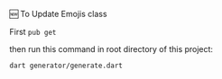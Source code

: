 🆕 To Update Emojis class
 
First ``pub get``

then run this command in root directory of this project:

``dart generator/generate.dart``
